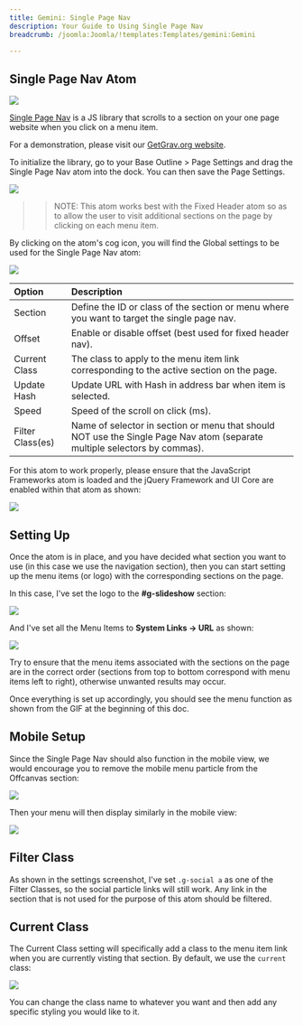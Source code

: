 ```yaml
---
title: Gemini: Single Page Nav
description: Your Guide to Using Single Page Nav
breadcrumb: /joomla:Joomla/!templates:Templates/gemini:Gemini

---
```


Single Page Nav Atom
---------

![](assets/singlepagenav.gif)

<a href="https://github.com/ChrisWojcik/single-page-nav">Single Page Nav</a> is a JS library that scrolls to a section on your one page website when you click on a menu item. 

For a demonstration, please visit our <a href="https://getgrav.org/#why_grav">GetGrav.org website</a>.

To initialize the library, go to your Base Outline > Page Settings and drag the Single Page Nav atom into the dock. You can then save the Page Settings.

![](assets/spn1.jpg)

>> NOTE: This atom works best with the Fixed Header atom so as to allow the user to visit additional sections on the page by clicking on each menu item.

By clicking on the atom's cog icon, you will find the Global settings to be used for the Single Page Nav atom:

![](assets/spn2.jpg)

| Option           | Description                                                                                             |
| :-----           | :-----                                                                                                  |
| Section          | Define the ID or class of the section or menu where you want to target the single page nav. 			 |
| Offset           | Enable or disable offset (best used for fixed header nav).	                      	                     |
| Current Class    | The class to apply to the menu item link corresponding to the active section on the page.               |
| Update Hash      | Update URL with Hash in address bar when item is selected.                    						     |
| Speed            | Speed of the scroll on click (ms).                                                                      |
| Filter Class(es) | Name of selector in section or menu that should NOT use the Single Page Nav atom (separate multiple selectors by commas).     |

For this atom to work properly, please ensure that the JavaScript Frameworks atom is loaded and the jQuery Framework and UI Core are enabled within that atom as shown:

![](assets/spn8.jpg)

Setting Up
---------
Once the atom is in place, and you have decided what section you want to use (in this case we use the navigation section), then you can start setting up the menu items (or logo) with the corresponding sections on the page.

In this case, I've set the logo to the **#g-slideshow** section:

![](assets/spn3.jpg)

And I've set all the Menu Items to **System Links -> URL** as shown:

![](assets/spn4.jpg)

Try to ensure that the menu items associated with the sections on the page are in the correct order (sections from top to bottom correspond with menu items left to right), otherwise unwanted results may occur.

Once everything is set up accordingly, you should see the menu function as shown from the GIF at the beginning of this doc.

Mobile Setup
-------------

Since the Single Page Nav should also function in the mobile view, we would encourage you to remove the mobile menu particle from the Offcanvas section:

![](assets/spn6.jpg)

Then your menu will then display similarly in the mobile view:

![](assets/spn7.jpg)


Filter Class
---------

As shown in the settings screenshot, I've set `.g-social a` as one of the Filter Classes, so the social particle links will still work. Any link in the section that is not used for the purpose of this atom should be filtered.

Current Class
---------

The Current Class setting will specifically add a class to the menu item link when you are currently visting that section. By default, we use the `current` class:

![](assets/spn5.jpg)

You can change the class name to whatever you want and then add any specific styling you would like to it.